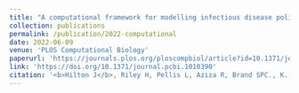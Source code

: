 ```yaml
---
title: "A computational framework for modelling infectious disease policy based on age and household structure with applications to the COVID-19 pandemic."
collection: publications
permalink: /publication/2022-computational
date: 2022-06-09
venue: 'PLOS Computational Biology'
paperurl: 'https://journals.plos.org/ploscompbiol/article?id=10.1371/journal.pcbi.1010390'
link: 'https://doi.org/10.1371/journal.pcbi.1010390'
citation: '<b>Hilton J</b>, Riley H, Pellis L, Aziza R, Brand SPC., K. Kombe I, et al. (2022). &quot;A computational framework for modelling infectious disease policy based on age and household structure with applications to the COVID-19 pandemic.&quot; <i>PLoS Comput Biol</i> 18(9): e1010390. https://doi.org/10.1371/journal.pcbi.1010390'
---
```


